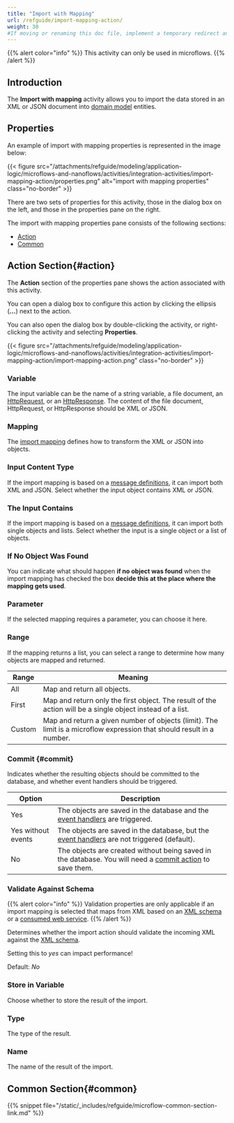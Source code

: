 ```yaml
---
title: "Import with Mapping"
url: /refguide/import-mapping-action/
weight: 30
#If moving or renaming this doc file, implement a temporary redirect and let the respective team know they should update the URL in the product. See Mapping to Products for more details.
---
```


{{% alert color="info" %}}
This activity can only be used in microflows.
{{% /alert %}}

## Introduction

The **Import with mapping** activity allows you to import the data stored in an XML or JSON document into [domain model](/refguide/domain-model/) entities.

## Properties

An example of import with mapping properties is represented in the image below:

{{< figure src="/attachments/refguide/modeling/application-logic/microflows-and-nanoflows/activities/integration-activities/import-mapping-action/properties.png" alt="import with mapping properties" class="no-border" >}}

There are two sets of properties for this activity, those in the dialog box on the left, and those in the properties pane on the right.

The import with mapping properties pane consists of the following sections:

* [Action](#action)
* [Common](#common)

## Action Section{#action}

The **Action** section of the properties pane shows the action associated with this activity.

You can open a dialog box to configure this action by clicking the ellipsis (**…**) next to the action.

You can also open the dialog box by double-clicking the activity, or right-clicking the activity and selecting **Properties**.

{{< figure src="/attachments/refguide/modeling/application-logic/microflows-and-nanoflows/activities/integration-activities/import-mapping-action/import-mapping-action.png" class="no-border" >}}

### Variable

The input variable can be the name of a string variable, a file document, an [HttpRequest](/refguide/http-request-and-response-entities/#http-request), or an [HttpResponse](/refguide/http-request-and-response-entities/#http-response). The content of the file document, HttpRequest, or HttpResponse should be XML or JSON.

### Mapping

The [import mapping](/refguide/import-mappings/) defines how to transform the XML or JSON into objects.

### Input Content Type

If the import mapping is based on a [message definitions](/refguide/message-definitions/), it can import both XML and JSON. Select whether the input object contains XML or JSON.

### The Input Contains

If the import mapping is based on a [message definitions](/refguide/message-definitions/), it can import both single objects and lists. Select whether the input is a single object or a list of objects.

### If No Object Was Found

You can indicate what should happen **if no object was found** when the import mapping has checked the box **decide this at the place where the mapping gets used**.

### Parameter

If the selected mapping requires a parameter, you can choose it here.

### Range

If the mapping returns a list, you can select a range to determine how many objects are mapped and returned.

| Range | Meaning |
| --- | --- |
| All | Map and return all objects. |
| First | Map and return only the first object. The result of the action will be a single object instead of a list. |
| Custom | Map and return a given number of objects (limit). The limit is a microflow expression that should result in a number. |

### Commit {#commit}

Indicates whether the resulting objects should be committed to the database, and whether event handlers should be triggered.

| Option | Description |
| --- | --- |
| Yes | The objects are saved in the database and the [event handlers](/refguide/event-handlers/) are triggered. |
| Yes without events | The objects are saved in the database, but the [event handlers](/refguide/event-handlers/) are not triggered (default). |
| No | The objects are created without being saved in the database. You will need a [commit action](/refguide/committing-objects/) to save them. |

### Validate Against Schema

{{% alert color="info" %}}
Validation properties are only applicable if an import mapping is selected that maps from XML based on an [XML schema](/refguide/xml-schemas/) or a [consumed web service](/refguide/consumed-web-service/).
{{% /alert %}}

Determines whether the import action should validate the incoming XML against the [XML schema](/refguide/xml-schemas/).

Setting this to *yes* can impact performance!

Default: *No*

### Store in Variable

Choose whether to store the result of the import.

### Type

The type of the result.

### Name

The name of the result of the import.

## Common Section{#common}

{{% snippet file="/static/_includes/refguide/microflow-common-section-link.md" %}}
